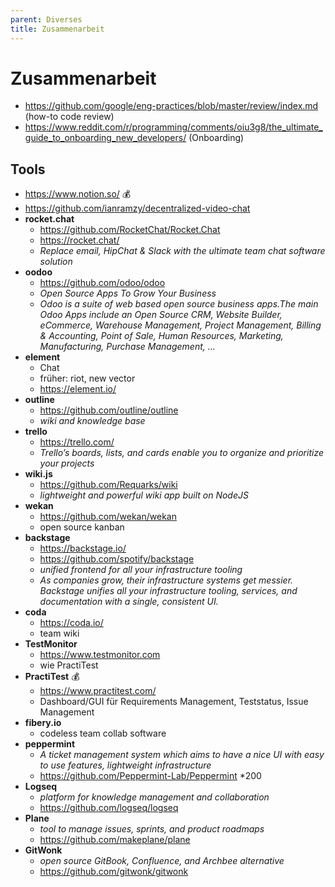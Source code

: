 ```yaml
---
parent: Diverses
title: Zusammenarbeit
---
```


# Zusammenarbeit
- <https://github.com/google/eng-practices/blob/master/review/index.md> (how-to code review)
- <https://www.reddit.com/r/programming/comments/oiu3g8/the_ultimate_guide_to_onboarding_new_developers/> (Onboarding)

## Tools
- <https://www.notion.so/> 💰
- <https://github.com/ianramzy/decentralized-video-chat>
- **rocket.chat**
  - <https://github.com/RocketChat/Rocket.Chat>
  - <https://rocket.chat/>
  - *Replace email, HipChat & Slack with the ultimate team chat software solution*
- **oodoo**
  - <https://github.com/odoo/odoo>
  - *Open Source Apps To Grow Your Business*
  - *Odoo is a suite of web based open source business apps.The main Odoo Apps include an Open Source CRM, Website Builder, eCommerce, Warehouse Management, Project Management, Billing & Accounting, Point of Sale, Human Resources, Marketing, Manufacturing, Purchase Management, ...*
- **element**
  - Chat
  - früher: riot, new vector
  - <https://element.io/>
- **outline**
  - <https://github.com/outline/outline>
  - *wiki and knowledge base*
- **trello**
  - <https://trello.com/>
  - *Trello’s boards, lists, and cards enable you to organize and prioritize your projects*
- **wiki.js**
  - <https://github.com/Requarks/wiki>
  - *lightweight and powerful wiki app built on NodeJS*
- **wekan**
  - <https://github.com/wekan/wekan>
  - open source kanban
- **backstage**
  - <https://backstage.io/>
  - <https://github.com/spotify/backstage>
  - *unified frontend for all your infrastructure tooling*
  - *As companies grow, their infrastructure systems get messier. Backstage unifies all your infrastructure tooling, services, and documentation with a single, consistent UI.*
- **coda**
  - <https://coda.io/>
  - team wiki
- **TestMonitor**
  - <https://www.testmonitor.com>
  - wie PractiTest
- **PractiTest** 💰
  - <https://www.practitest.com/>
  - Dashboard/GUI für Requirements Management, Teststatus, Issue Management
- **fibery.io**
  - codeless team collab software
- **peppermint**
  - *A ticket management system which aims to have a nice UI with easy to use features, lightweight infrastructure*
  - <https://github.com/Peppermint-Lab/Peppermint> *200
- **Logseq**
  - *platform for knowledge management and collaboration*
  - <https://github.com/logseq/logseq>
- **Plane**
  - *tool to manage issues, sprints, and product roadmaps*
  - <https://github.com/makeplane/plane>
- **GitWonk**
  - *open source GitBook, Confluence, and Archbee alternative* 
  - <https://github.com/gitwonk/gitwonk> 

